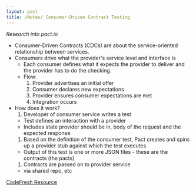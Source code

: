 ```yaml
---
layout: post
title: /Notes/ Consumer-Driven Contract Testing
---
```


_Research into pact.io_

- Consumer-Driven Contracts (CDCs) are about the service-oriented relationship between services.
- Consumers drive what the provider's service level and interface is
  - Each consumer defines what it expects the provider to deliver and the provider has to do the checking.
  - Flow:
    1. Provider advertises an initial offer
    1. Consumer declares new expectations
    1. Provider ensures consumer expectations are met
    1. Integration occurs
- How does it work?
  1. Developer of consumer service writes a test
    - Test defines an interaction with a provider
    - Includes state provider should be in, body of the request and the expected response
  1. Based on the definition of the consumer test, Pact creates and spins up a provider stub against which the test executes
    - Output of this test is one or more JSON files - these are the contracts (the pacts)
  1. Contracts are passed on to provider service
    - via shared repo, etc


[CodeFresh Resource](https://codefresh.io/docker-tutorial/how-to-test-microservice-integration-with-pact/)